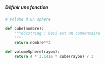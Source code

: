 ##### Définir une fonction

```py
# Volume d'un sphere

def cube(nombre):
    """docstring : Ceci est un commentaire 
    """
    return nombre**3

def volumeSphere(rayon):
    return 4 * 3.1416 * cube(rayon) / 3
```